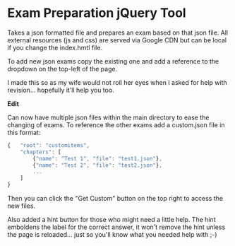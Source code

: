 Exam Preparation jQuery Tool
===

Takes a json formatted file and prepares an exam based on that json file. All external resources (js and css) are served via Google CDN but can be local if you change the index.hmtl file.

To add new json exams copy the existing one and add a reference to the dropdown on the top-left of the page.

I made this so as my wife would not roll her eyes when I asked for help with revision... hopefully it'll help you too.

**Edit**

Can now have multiple json files within the main directory to ease the changing of exams. To reference the other exams add a custom.json file in this format:

```javascript
{   "root": "customitems",
    "chapters": [
        {"name": "Test 1", "file": "test1.json"},
        {"name": "Test 2", "file": "test2.json"},
        ...
    ]
}
```

Then you can click the "Get Custom" button on the top right to access the new files.

Also added a hint button for those who might need a little help. The hint emboldens the label for the correct answer, it won't remove the hint unless the page is reloaded... just so you'll know what you needed help with ;-)